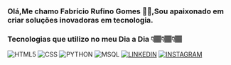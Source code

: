 
### Olá,Me chamo Fabrício Rufino Gomes 🖐🏽,Sou apaixonado em  criar soluções inovadoras em tecnologia.

### Tecnologias que utilizo no meu Dia a Dia 👇🏽👇🏽👇🏽


![HTML5](https://img.shields.io/badge/HTML5-E34F26?style=for-the-badge&logo=html5&logoColor=white)
![CSS](https://img.shields.io/badge/CSS-239120?&style=for-the-badge&logo=css3&logoColor=white)
![PYTHON](https://img.shields.io/badge/Python-3776AB?style=for-the-badge&logo=python&logoColor=white)
![MSQL](https://img.shields.io/badge/MySQL-005C84?style=for-the-badge&logo=mysql&logoColor=white)
[![LINKEDIN](https://img.shields.io/badge/LinkedIn-0077B5?style=for-the-badge&logo=linkedin&logoColor=white)](https://www.linkedin.com/in/fabriciorufinogomes/)
[![INSTAGRAM](https://img.shields.io/badge/Instagram-E4405F?style=for-the-badge&logo=instagram&logoColor=white)](https://instagram.com/Fabricioruf)
